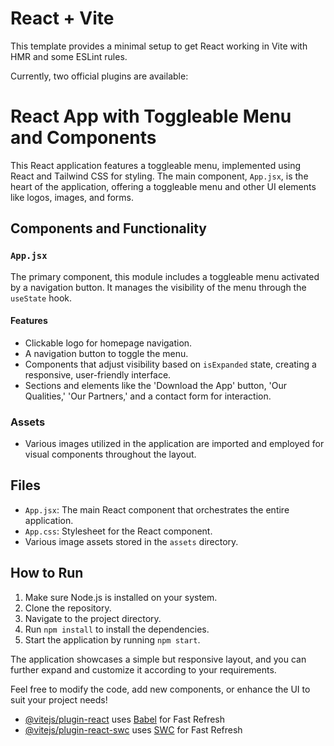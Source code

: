 # React + Vite

This template provides a minimal setup to get React working in Vite with HMR and some ESLint rules.

Currently, two official plugins are available:

# React App with Toggleable Menu and Components

This React application features a toggleable menu, implemented using React and Tailwind CSS for styling. The main component, `App.jsx`, is the heart of the application, offering a toggleable menu and other UI elements like logos, images, and forms.

## Components and Functionality

### `App.jsx`
The primary component, this module includes a toggleable menu activated by a navigation button. It manages the visibility of the menu through the `useState` hook.

#### Features
- Clickable logo for homepage navigation.
- A navigation button to toggle the menu.
- Components that adjust visibility based on `isExpanded` state, creating a responsive, user-friendly interface.
- Sections and elements like the 'Download the App' button, 'Our Qualities,' 'Our Partners,' and a contact form for interaction.

### Assets
- Various images utilized in the application are imported and employed for visual components throughout the layout.

## Files

- `App.jsx`: The main React component that orchestrates the entire application.
- `App.css`: Stylesheet for the React component.
- Various image assets stored in the `assets` directory.

## How to Run
1. Make sure Node.js is installed on your system.
2. Clone the repository.
3. Navigate to the project directory.
4. Run `npm install` to install the dependencies.
5. Start the application by running `npm start`.

The application showcases a simple but responsive layout, and you can further expand and customize it according to your requirements.

Feel free to modify the code, add new components, or enhance the UI to suit your project needs!


- [@vitejs/plugin-react](https://github.com/vitejs/vite-plugin-react/blob/main/packages/plugin-react/README.md) uses [Babel](https://babeljs.io/) for Fast Refresh
- [@vitejs/plugin-react-swc](https://github.com/vitejs/vite-plugin-react-swc) uses [SWC](https://swc.rs/) for Fast Refresh
